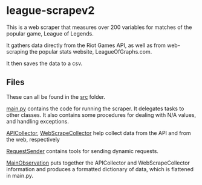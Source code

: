 # league-scrapev2

This is a web scraper that measures over 200 variables for matches of the popular game,
League of Legends.

It gathers data directly from the Riot Games API, as well as from web-scraping the popular
stats website, LeagueOfGraphs.com.

It then saves the data to a csv.

## Files

These can all be found in the [src](src) folder.

[main.py](src/main.py) contains the code for running the scraper. It delegates tasks to other classes.
It also contains some procedures for dealing with N/A values, and handling exceptions.

[APICollector](src/APICollector.py), [WebScrapeCollector](src/WebScrapeCollector.py) help collect
data from the API and from the web, respectively

[RequestSender](src/RequestSender.py) contains tools for sending dynamic requests.

[MainObservation](src/MainObservation.py) puts together the APICollector and WebScrapeCollector information
and produces a formatted dictionary of data, which is flattened in main.py.